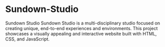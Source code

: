# Sundown-Studio
Sundown Studio Sundown Studio is a multi-disciplinary studio focused on creating unique, end-to-end experiences and environments. This project showcases a visually appealing and interactive website built with HTML, CSS, and JavaScript.
